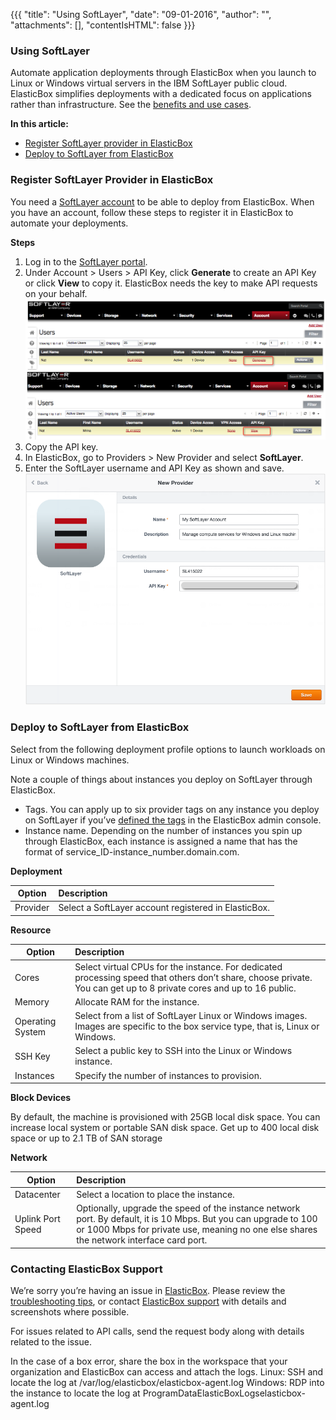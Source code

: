 {{{ "title": "Using SoftLayer",
"date": "09-01-2016",
"author": "",
"attachments": [],
"contentIsHTML": false
}}}

### Using SoftLayer

Automate application deployments through ElasticBox when you launch to Linux or Windows virtual servers in the IBM SoftLayer public cloud. ElasticBox simplifies deployments with a dedicated focus on applications rather than infrastructure. See the [benefits and use cases](//www.ctl.io/knowledge-base/ElasticBox).

**In this article:**

* [Register SoftLayer provider in ElasticBox](../ElasticBox/using-softlayer.md)
* [Deploy to SoftLayer from ElasticBox](../ElasticBox/using-softlayer.md)

### Register SoftLayer Provider in ElasticBox

You need a [SoftLayer account](//www.softlayer.com/info/free-cloud) to be able to deploy from ElasticBox. When you have an account, follow these steps to register it in ElasticBox to automate your deployments.

**Steps**
1. Log in to the [SoftLayer portal](//control.softlayer.com/).
2. Under Account > Users > API Key, click **Generate** to create an API Key or click **View** to copy it. ElasticBox needs the key to make API requests on your behalf.
![softlayer-getapikey-1.png](../images/ElasticBox/softlayer-getapikey-1.png)
3. Copy the API key.
4. In ElasticBox, go to Providers > New Provider and select **SoftLayer**.
5. Enter the SoftLayer username and API Key as shown and save.
![softlayer-entercredentials-2.png](../images/ElasticBox/softlayer-entercredentials-2.png)

### Deploy to SoftLayer from ElasticBox

Select from the following deployment profile options to launch workloads on Linux or Windows machines.

Note a couple of things about instances you deploy on SoftLayer through ElasticBox.
* Tags. You can apply up to six provider tags on any instance you deploy on SoftLayer if you’ve [defined the tags](../ElasticBox/resource-tags.md) in the ElasticBox admin console.
* Instance name. Depending on the number of instances you spin up through ElasticBox, each instance is assigned a name that has the format of service_ID-instance_number.domain.com.

**Deployment**

| **Option**  |  **Description** |
|----------|:-----|
| Provider | Select a SoftLayer account registered in ElasticBox. |

**Resource**

| **Option**  |  **Description** |
|----------|:-----|
| Cores | Select virtual CPUs for the instance. For dedicated processing speed that others don’t share, choose private. You can get up to 8 private cores and up to 16 public. |
| Memory | Allocate RAM for the instance. |
| Operating System | Select from a list of SoftLayer Linux or Windows images. Images are specific to the box service type, that is, Linux or Windows. |
| SSH Key |	Select a public key to SSH into the Linux or Windows instance. | The drop-down shows keys added to your SoftLayer account. |
| Instances | Specify the number of instances to provision. |

**Block Devices**

By default, the machine is provisioned with 25GB local disk space. You can increase local system or portable SAN disk space. Get up to 400 local disk space or up to 2.1 TB of SAN storage

**Network**

| **Option**  |  **Description** |
|----------|:-----|
| Datacenter | Select a location to place the instance. |
| Uplink Port Speed	| Optionally, upgrade the speed of the instance network port. By default, it is 10 Mbps. But you can upgrade to 100 or 1000 Mbps for private use, meaning no one else shares the network interface card port. |

### Contacting ElasticBox Support

We’re sorry you’re having an issue in [ElasticBox](//www.ctl.io/elasticbox/). Please review the [troubleshooting tips](../ElasticBox/troubleshooting-tips.md), or contact [ElasticBox support](mailto:support@elasticbox.com) with details and screenshots where possible.

For issues related to API calls, send the request body along with details related to the issue.

In the case of a box error, share the box in the workspace that your organization and ElasticBox can access and attach the logs.
Linux: SSH and locate the log at /var/log/elasticbox/elasticbox-agent.log
Windows: RDP into the instance to locate the log at ProgramDataElasticBoxLogselasticbox-agent.log
